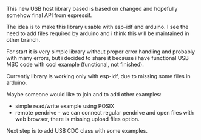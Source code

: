This new USB host library based is based on changed and hopefully somehow final API from espressif.

The idea is to make this library usable with esp-idf and arduino. I see the need to add files required by arduino and i think this will be maintained in other branch.


For start it is very simple library without proper error handling and probably with many errors, but i decided to share it because i have functional USB MSC code with cool example (functional, not finished).

Currently library is working only with esp-idf, due to missing some files in arduino. 

Maybe someone would like to join and to add other examples:
- simple read/write example using POSIX
- remote pendrive - we can connect regular pendrive and open files with web browser, there is missing upload files option.


Next step is to add USB CDC class with some examples.
